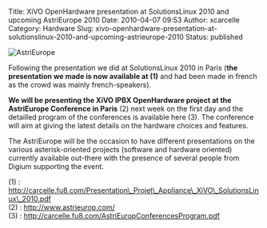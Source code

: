 Title: XiVO OpenHardware presentation at SolutionsLinux 2010 and upcoming AstriEurope 2010
Date: 2010-04-07 09:53
Author: xcarcelle
Category: Hardware
Slug: xivo-openhardware-presentation-at-solutionslinux-2010-and-upcoming-astrieurope-2010
Status: published

![AstriEurope](/public/.AstriEurope_Logo_s.jpg "AstriEurope, avr. 2010")

Following the presentation we did at SolutionsLinux 2010 in Paris (**the
presentation we made is now available at (1)** and had been made in
french as the crowd was mainly french-speakers).

**We will be presenting the XiVO IPBX OpenHardware project at the
AstriEurope Conference in Paris** (2) next week on the first day and the
detailled program of the conferences is available here (3). The
conference will aim at giving the latest details on the hardware choices
and features.

The AstriEurope will be the occasion to have different presentations on
the various asterisk-oriented projects (software and hardware oriented)
currently available out-there with the presence of several people from
Digium supporting the event.

\(1) :
http://carcelle.fu8.com/Presentation\_Projet\_Appliance\_XiVO\_SolutionsLinux\_2010.pdf  
(2) : http://www.astrieurop.com/  
(3) : http://carcelle.fu8.com/AstriEuropConferencesProgram.pdf

</p>

